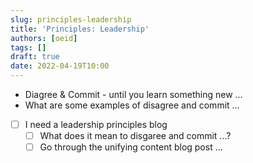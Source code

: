 ```yaml
---
slug: principles-leadership
title: 'Principles: Leadership'
authors: [oeid]
tags: []
draft: true
date: 2022-04-19T10:00
---
```


* Diagree & Commit - until you learn something new ...
* What are some examples of disagree and commit ...

* [ ] I need a leadership principles blog
	* [ ] What does it mean to disgaree and commit ...?
	* [ ] Go through the unifying content blog post ...